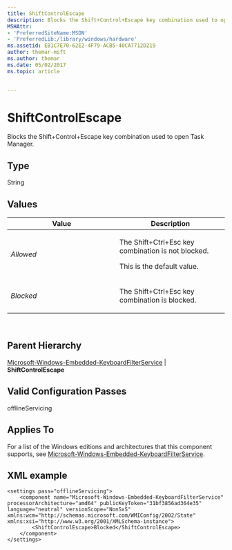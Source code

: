 ```yaml
---
title: ShiftControlEscape
description: Blocks the Shift+Control+Escape key combination used to open Task Manager.
MSHAttr:
- 'PreferredSiteName:MSDN'
- 'PreferredLib:/library/windows/hardware'
ms.assetid: EB1C7E70-62E2-4F79-ACB5-40CA7712D219
author: themar-msft
ms.author: themar
ms.date: 05/02/2017
ms.topic: article


---
```


# ShiftControlEscape


Blocks the Shift+Control+Escape key combination used to open Task Manager.

## Type


String

## Values


<table>
<colgroup>
<col width="50%" />
<col width="50%" />
</colgroup>
<thead>
<tr class="header">
<th>Value</th>
<th>Description</th>
</tr>
</thead>
<tbody>
<tr class="odd">
<td><p><em>Allowed</em></p></td>
<td><p>The Shift+Ctrl+Esc key combination is not blocked.</p>
<p>This is the default value.</p></td>
</tr>
<tr class="even">
<td><p><em>Blocked</em></p></td>
<td><p>The Shift+Ctrl+Esc key combination is blocked.</p></td>
</tr>
</tbody>
</table>

 

## Parent Hierarchy


[Microsoft-Windows-Embedded-KeyboardFilterService](microsoft-windows-embedded-keyboardfilterservice.md) | **ShiftControlEscape**

## Valid Configuration Passes


offlineServicing

## Applies To


For a list of the Windows editions and architectures that this component supports, see [Microsoft-Windows-Embedded-KeyboardFilterService](microsoft-windows-embedded-keyboardfilterservice.md).

## XML example


```
<settings pass="offlineServicing">
    <component name="Microsoft-Windows-Embedded-KeyboardFilterService" processorArchitecture="amd64" publicKeyToken="31bf3856ad364e35" language="neutral" versionScope="NonSxS" xmlns:wcm="http://schemas.microsoft.com/WMIConfig/2002/State" xmlns:xsi="http://www.w3.org/2001/XMLSchema-instance">
        <ShiftControlEscape>Blocked</ShiftControlEscape>
    </component>
</settings>
```

 

 






